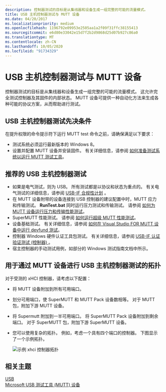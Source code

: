 ```yaml
---
description: 控制器测试的目标是从集线器和设备生成一组完整的可能的流量模式。
title: USB 主机控制器测试与 MUTT 设备
ms.date: 04/20/2017
ms.localizationpriority: medium
ms.openlocfilehash: 1196792e09953e2505aa1a2f09f31ffc38155413
ms.sourcegitcommit: e6d80e33042e15d7f2b2d9868d25d07b927c86a0
ms.translationtype: MT
ms.contentlocale: zh-CN
ms.lasthandoff: 10/05/2020
ms.locfileid: "91734329"
---
```

# <a name="usb-host-controller-testing-with-mutt-devices"></a>USB 主机控制器测试与 MUTT 设备


控制器测试的目标是从集线器和设备生成一组完整的可能的流量模式。 这允许完全测试控制器及其固件的内部状态。 MUTT 设备可提供一种自动化方法来生成各种可能的协议方案，从而帮助进行测试。

## <a name="usb-host-controller-testing-prerequisites"></a>USB 主机控制器测试先决条件


在提升权限的命令提示符下运行 MUTT test 命令之前，请确保满足以下要求：

-   测试系统必须运行最新版本的 Windows 8。
-   设置并配置 MUTT 设备并安装固件。 有关详细信息，请参阅 [如何准备测试系统以运行 MUTT 测试工具](mutt-testing-options.md)。

## <a name="recommended-usb-host-controller-tests"></a>推荐的 USB 主机控制器测试


-   如果是电气测试，则为 USB。 所有测试都是以协议和状态为重点的。 有关电气测试的详细信息，请参阅 [USB-IF 合规性计划](https://www.usb.org/compliance) 。
-   在 MUTT 设备附带的设备连接到 USB 控制器的建议配置中时，MUTT 应力和传输测试。 **RunTest.bat** 同时运行压力测试和传输测试。 请参阅 [如何为 MUTT 设备运行压力和传输性能测试](how-to-run-stress-and-transfer-and-super-mutt-performance-tests-for-mutt-devices.md)。
-   SuperMUTT 性能测试。 请参阅 [如何运行超级 MUTT 性能测试](how-to-run-stress-and-transfer-and-super-mutt-performance-tests-for-mutt-devices.md#supermutt-perf)。
-   设备基础测试。 有关详细信息，请参阅 [如何在 Visual Studio FOR MUTT 设备中运行 devfund 测试](how-to-run-device-fundamental-tests-in-visual-studio-for-connected-mutt-devices.md)。
-   控制器 Windows 硬件认证工具包测试。 有关详细信息，请参阅 [USB-IF 认证验证测试 (控制器) ](/previous-versions/windows/hardware/hck/jj124634(v=vs.85))。
-   宿主控制器的手动测试用例，如部分的 Windows 测试指南文档中所示。

## <a name="topologies-for-usb-host-controller-testing-with-mutt-devices"></a>用于通过 MUTT 设备进行 USB 主机控制器测试的拓扑


对于受测的 xHCI 控制器，请考虑以下配置：

-   将 MUTT 设备附加到所有可用端口。
-   划分可用端口，使 SuperMUTT 和 MUTT Pack 设备数相等。 对于 MUTT 包，附加下游 MUTT 设备。
-   将 Supermutt 附加到一半可用端口。 将 SuperMUTT Pack 设备附加到剩余端口。 对于 SuperMUTT 包，附加下游 SuperMUTT 设备。
-   您可以使用复杂的拓扑。 例如，考虑一个具有四个端口的控制器。 下图显示了一个示例拓扑。

    ![示例 xhci 控制器拓扑](images/fig12-xhci-controller-topology.png)

## <a name="related-topics"></a>相关主题
[USB](../index.yml)  
[Microsoft USB 测试工具 (MUTT) 设备](microsoft-usb-test-tool--mutt--devices.md)